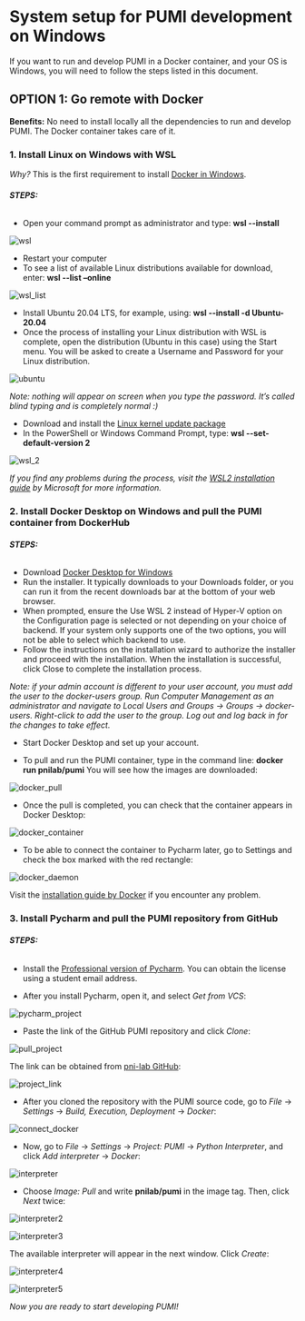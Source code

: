 # System setup for PUMI development on Windows

If you want to run and develop PUMI in a Docker container, and your OS is Windows, you will need to follow the steps listed in this document.

## OPTION 1: Go remote with Docker

**Benefits:** No need to install locally all the dependencies to run and develop PUMI. The Docker container takes care of it.

### 1. **Install Linux on Windows with WSL**

*Why?* This is the first requirement to install  [Docker in Windows](https://docs.docker.com/desktop/install/windows-install/). 

###### **STEPS:**

- Open your command prompt as administrator and type: **wsl --install**

![wsl](w1.png)

- Restart your computer 
- To see a list of available Linux distributions available for download, enter: **wsl --list –online**

![wsl_list](w2.png)

- Install Ubuntu 20.04 LTS, for example, using: **wsl --install -d Ubuntu-20.04** 
- Once the process of installing your Linux distribution with WSL is complete, open the distribution (Ubuntu in this case) using the Start menu. You will be asked to create a Username and Password for your Linux distribution.

![ubuntu](w3.png)

_Note: nothing will appear on screen when you type the password. It’s called blind typing and is completely normal :)_

- Download and install the [Linux kernel update package](https://wslstorestorage.blob.core.windows.net/wslblob/wsl_update_x64.msi) 
- In the PowerShell or Windows Command Prompt, type: **wsl --set-default-version 2**

![wsl_2](w4.png)

*If you find any problems during the process, visit the [WSL2 installation guide](https://learn.microsoft.com/en-us/windows/wsl/install) by Microsoft for more information.*

### 2. **Install Docker Desktop on Windows and pull the PUMI container from DockerHub**

###### **STEPS:**

- Download [Docker Desktop for Windows](https://www.docker.com/products/docker-desktop/)
- Run the installer. It typically downloads to your Downloads folder, or you can run it from the recent downloads bar at the bottom of your web browser.
- When prompted, ensure the Use WSL 2 instead of Hyper-V option on the Configuration page is selected or not depending on your choice of backend. If your system only supports one of the two options, you will not be able to select which backend to use.
- Follow the instructions on the installation wizard to authorize the installer and proceed with the installation. When the installation is successful, click Close to complete the installation process.

*Note: if your admin account is different to your user account, you must add the user to the docker-users group. Run Computer Management as an administrator and navigate to Local Users and Groups &rarr; Groups &rarr; docker-users. Right-click to add the user to the group. Log out and log back in for the changes to take effect.*

- Start Docker Desktop and set up your account.

- To pull and run the PUMI container, type in the command line: **docker run pnilab/pumi**
You will see how the images are downloaded:

![docker_pull](w5.png)

- Once the pull is completed, you can check that the container appears in Docker Desktop:

![docker_container](w6.png)

- To be able to connect the container to Pycharm later, go to Settings and check the box marked with the red rectangle:

![docker_daemon](w7.png)

Visit the [installation guide by Docker](https://docs.docker.com/desktop/install/windows-install/) if you encounter any problem.

### 3.	**Install Pycharm and pull the PUMI repository from GitHub**

###### **STEPS:**
- Install the [Professional version of Pycharm](https://www.jetbrains.com/pycharm/download/#section=windows). You can obtain the license using a student email address.

- After you install Pycharm, open it, and select *Get from VCS*:

![pycharm_project](w8.png)

- Paste the link of the GitHub PUMI repository and click *Clone*:

![pull_project](w9.png)

The link can be obtained from [pni-lab GitHub](https://github.com/pni-lab/PUMI):

![project_link](w10.png)

- After  you cloned the repository with the PUMI source code, go to _File_ &rarr; _Settings_ &rarr; _Build, Execution, Deployment_ &rarr; _Docker_:

![connect_docker](w11.png)

- Now, go to *File* &rarr; *Settings* &rarr; *Project: PUMI* &rarr; *Python Interpreter*, and click *Add interpreter* &rarr; *Docker*:

![interpreter](w12.png)

- Choose *Image: Pull* and write **pnilab/pumi** in the image tag. Then, click *Next* twice:
 
![interpreter2](w13.png)

![interpreter3](w14.png)

The available interpreter will appear in the next window. Click *Create*:

![interpreter4](w15.png)

![interpreter5](w16.png)

*Now you are ready to start developing PUMI!*

